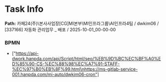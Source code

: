# Task Info

**Path:** 카페24(주)\본사사업장\[CG]MI본부\MI인프라그룹\AI인프라4팀 / dwkim06 / [337166] 자동화 관리업무 _ 배포 / 2025-10-01_00-00-00

### BPMN
- ["https://api-dwork.hanpda.com/api/Script/html/seo/%EB%9D%BC%EC%BF%A0%ED%85%90-CS-%EC%88%98%EC%A7%91-STAFF-%EC%97%B0%EB%8F%99.html\nhttps://ms-gitlab-service-001.hanpda.com/mi-auto/dwkim06-cron"]

